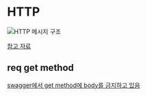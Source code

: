 # HTTP

![HTTP 메시지 구조](https://img1.daumcdn.net/thumb/R1280x0/?scode=mtistory2&fname=https%3A%2F%2Fblog.kakaocdn.net%2Fdn%2FmSk2H%2Fbtqx9WRK6pz%2F7I8R1wG4H1iCnV3HCHpib1%2Fimg.png)

[참고 자료](https://ohcodingdiary.tistory.com/5)

## req get method

[swagger에서 get method에 body를 금지하고 있음](https://github.com/cloud-barista/cb-tumblebug/issues/489)
